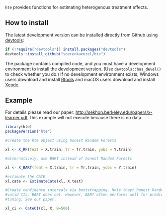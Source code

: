 `hte` provides functions for estimating heterogenous treatment effects. 

## How to install

The latest development version can be installed directly from Github using [devtools](https://github.com/hadley/devtools):

```R
if (!require("devtools")) install.packages("devtools")
devtools::install_github("soerenkuenzel/hte")
```

The package contains compiled code, and you must have a development environment to install the development version. (Use `devtools::has_devel()` to check whether you do.) If no development environment exists, Windows users download and install [Rtools](https://cran.r-project.org/bin/windows/Rtools/) and macOS users download and install [Xcode](https://itunes.apple.com/us/app/xcode/id497799835).


## Example 

For details please read our paper: http://sekhon.berkeley.edu/papers/x-learner.pdf
This example will not execute because there is no data. 

```R
library(hte)
packageVersion("hte")

#create the hte object using honest Random Forests

xl <- X_RF(feat = X.train, tr = Tr.train, yobs = Y.train)

#alternatively, use BART instead of honest Random Forests

xl <- X_BART(feat = X.train, tr = Tr.train, yobs = Y.train)

#estimate the CATE
xl.cate <- EstimateCate(xl, X.test)

#Create confidence intervals via bootstrapping. Note thayt honest Random Forests have theoretically
#valid CIs, BART does not. However, BART often performs well for prediction without extensive
#tuning. See our paper.

xl_ci <- CateCI(xl, X, B=500)
```
